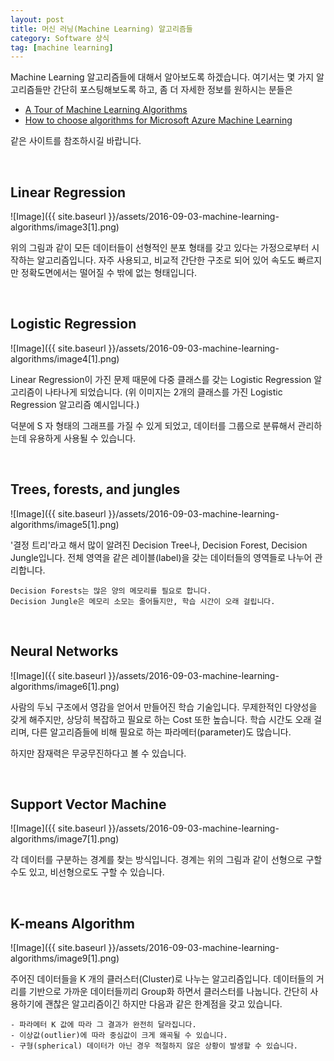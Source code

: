 ```yaml
---
layout: post
title: 머신 러닝(Machine Learning) 알고리즘들
category: Software 상식
tag: [machine learning]
---
```


Machine Learning 알고리즘들에 대해서 알아보도록 하겠습니다.
여기서는 몇 가지 알고리즘들만 간단히 포스팅해보도록 하고, 좀 더 자세한 정보를 원하시는 분들은

* [A Tour of Machine Learning Algorithms](http://machinelearningmastery.com/a-tour-of-machine-learning-algorithms/)
* [How to choose algorithms for Microsoft Azure Machine Learning](https://azure.microsoft.com/en-gb/documentation/articles/machine-learning-algorithm-choice/)

같은 사이트를 참조하시길 바랍니다.

<br>

## Linear Regression

![Image]({{ site.baseurl }}/assets/2016-09-03-machine-learning-algorithms/image3[1].png) 

위의 그림과 같이 모든 데이터들이 선형적인 분포 형태를 갖고 있다는 
가정으로부터 시작하는 알고리즘입니다. 자주 사용되고, 비교적 간단한 구조로 되어 있어 속도도 빠르지만 정확도면에서는 떨어질 수 밖에 없는 
형태입니다.

<br>

## Logistic Regression

![Image]({{ site.baseurl }}/assets/2016-09-03-machine-learning-algorithms/image4[1].png) 

Linear Regression이 가진 문제 때문에 다중 클래스를 갖는 Logistic Regression 알고리즘이 나타나게 되었습니다. (위 이미지는 2개의 클래스를 가진 Logistic Regression 알고리즘 예시입니다.)

덕분에 S 자 형태의 그래프를 가질 수 있게 되었고, 데이터를 그룹으로 분류해서 관리하는데 유용하게 사용될 수 있습니다.

<br>

## Trees, forests, and jungles

![Image]({{ site.baseurl }}/assets/2016-09-03-machine-learning-algorithms/image5[1].png) 

'결정 트리'라고 해서 많이 알려진 Decision Tree나, Decision Forest, Decision Jungle입니다. 전체 영역을 같은 레이블(label)을 갖는 데이터들의 영역들로 나누어 관리합니다.

~~~
Decision Forests는 많은 양의 메모리를 필요로 합니다.
Decision Jungle은 메모리 소모는 줄어들지만, 학습 시간이 오래 걸립니다.
~~~

<br>

## Neural Networks 

![Image]({{ site.baseurl }}/assets/2016-09-03-machine-learning-algorithms/image6[1].png) 

사람의 두뇌 구조에서 영감을 얻어서 만들어진 학습 기술입니다.
무제한적인 다양성을 갖게 해주지만, 상당히 복잡하고 필요로 하는 Cost 또한 높습니다. 학습 시간도 오래 걸리며, 다른 알고리즘들에 비해 
필요로 하는 파라메터(parameter)도 많습니다.

하지만 잠재력은 무궁무진하다고 볼 수 있습니다.

<br>

## Support Vector Machine

![Image]({{ site.baseurl }}/assets/2016-09-03-machine-learning-algorithms/image7[1].png) 

각 데이터를 구분하는 경계를 찾는 방식입니다. 경계는 위의 그림과 같이 선형으로 구할 수도 있고, 비선형으로도 구할 수 있습니다.

<br>

## K-means Algorithm 

![Image]({{ site.baseurl }}/assets/2016-09-03-machine-learning-algorithms/image9[1].png) 

주어진 데이터들을 K 개의 클러스터(Cluster)로 나누는 알고리즘입니다.
데이터들의 거리를 기반으로 가까운 데이터들끼리 Group화 하면서 클러스터를 나눕니다.
간단히 사용하기에 괜찮은 알고리즘이긴 하지만 다음과 같은 한계점을 갖고 있습니다.

~~~
- 파라메터 K 값에 따라 그 결과가 완전히 달라집니다.
- 이상값(outlier)에 따라 중심값이 크게 왜곡될 수 있습니다.
- 구형(spherical) 데이터가 아닌 경우 적절하지 않은 상황이 발생할 수 있습니다.
~~~